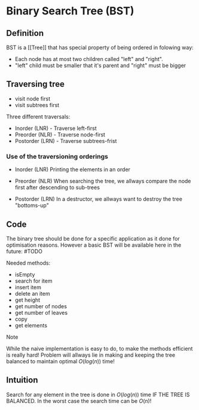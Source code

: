 # Binary Search Tree (BST)
## Definition
BST is a [[Tree]] that has special property of being ordered in folowing way:
- Each node has at most two children called "left" and "right". 
- "left" child must be smaller that it's parent and "right" must be bigger

## Traversing tree
- visit node first
- visit subtrees first

Three different traversals:
- Inorder (LNR) - Traverse left-first
- Preorder (NLR) - Traverse node-first 
- Postorder (LRN) - Traverse subtrees-frist

### Use of the traversioning orderings
- Inorder (LNR)
Printing the elements in an order

- Preorder (NLR) 
When searching the tree, we allways compare the node first after descending to sub-trees

- Postorder (LRN)
In a destructor, we allways want to destroy the tree "bottoms-up"

## Code
The binary tree should be done for a specific application as it done for optimisation reasons. However a basic BST will be available here in the future: #TODO 

Needed methods:
- isEmpty
- search for item
- insert item
- delete an item
- get height
- get number of nodes
- get number of leaves
- copy
- get elements

> [!Note] 
> While the naive implementation is easy to do, to make the methods efficient is really hard! Problem will allways lie in making and keeping the tree balanced to maintain optimal $O(log(n))$ time!

## Intuition
Search for any element in the tree is done in $O(log(n))$ time IF THE TREE IS BALANCED. In the worst case the search time can be $O(n)$!
